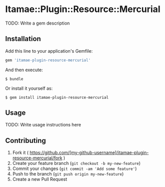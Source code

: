 # Itamae::Plugin::Resource::Mercurial

TODO: Write a gem description

## Installation

Add this line to your application's Gemfile:

```ruby
gem 'itamae-plugin-resource-mercurial'
```

And then execute:

    $ bundle

Or install it yourself as:

    $ gem install itamae-plugin-resource-mercurial

## Usage

TODO: Write usage instructions here

## Contributing

1. Fork it ( https://github.com/[my-github-username]/itamae-plugin-resource-mercurial/fork )
2. Create your feature branch (`git checkout -b my-new-feature`)
3. Commit your changes (`git commit -am 'Add some feature'`)
4. Push to the branch (`git push origin my-new-feature`)
5. Create a new Pull Request
